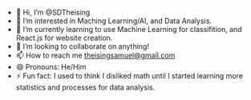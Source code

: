 - 👋 Hi, I’m @SDTheising
- 👀 I’m interested in Maching Learning/AI, and Data Analysis.
- 🌱 I’m currently learning to use Machine Learning for classifition, and React.js for website creation.
- 💞️ I’m looking to collaborate on anything! 
- 📫 How to reach me theisingsamuel@gmail.com
- 😄 Pronouns: He/Him
- ⚡ Fun fact: I used to think I disliked math until I started learning more statistics and processes for data analysis.

<!---
SDTheising/SDTheising is a ✨ special ✨ repository because its `README.md` (this file) appears on your GitHub profile.
You can click the Preview link to take a look at your changes.
--->
